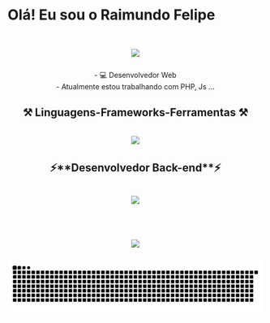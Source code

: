 <h1>Olá! Eu sou o Raimundo Felipe <h1> 
<h1 align="center">
<img src="https://readme-typing-svg.herokuapp.com/?font=Righteous&size=35&center=true&vCenter=true&width=500&height=70&duration=4000&lines=olá!+👋;+Sejam+bem+vindos!;&color=FF0000" />
</h1>

<div  align="center" >
  -  💻 Desenvolvedor Web
  <br>
-  Atualmente estou trabalhando com PHP, Js  ...
</div>

<h2 align="center" >⚒️ Linguagens-Frameworks-Ferramentas ⚒️</h2>
<br>
<div align="center" >
  <img src="https://skillicons.dev/icons?i=react,php,bootstrap,html,css,vscode,github,git" />
</div>

<h2 align="center" >⚡**Desenvolvedor Back-end**⚡</h2>
<br>
<div align="center" >
  <picture>
  <source
    srcset="https://github-readme-stats.vercel.app/api?username=raimundofelipe-dev&show_icons=true&theme=dark"
    media="(prefers-color-scheme: dark)"
  />
  <source
    srcset="https://github-readme-stats.vercel.app/api?username=raimundofelipe-dev&show_icons=true"
    media="(prefers-color-scheme: light), (prefers-color-scheme: no-preference)"
  />
  <img src="https://github-readme-stats.vercel.app/api?username=raimundofelipe-dev&show_icons=true" />
</picture>
</div>
<br>
<h1 align="center">
<img src="https://readme-typing-svg.herokuapp.com/?font=Righteous&size=35&center=true&vCenter=true&width=500&height=70&duration=4000&lines=obrigado+pela+atenção!;&color=FF0000" />
</h1>

<img src="https://raw.githubusercontent.com/raimundofelipe-dev/raimundofelipe-dev/output/snake.svg" alt="Snake animation" />

